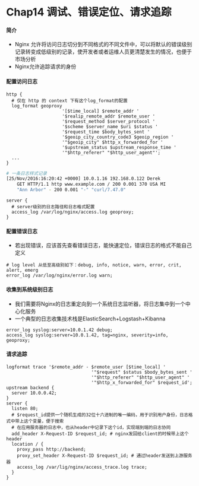 # Chap14  调试、错误定位、请求追踪

#### 简介

* Nginx 允许将访问日志切分到不同格式的不同文件中，可以将默认的错误级别记录转变成低级别的记录，使开发者或者运维人员更清楚发生的情况，也便于市场分析
* Nginx允许追踪请求的身份

#### 配置访问日志

```nginx
http {
  # 仅在 http 的 context 下有这个log_format的配置
  log_format geoproxy
    				 '[$time_local] $remote_addr '
    				 '$realip_remote_addr $remote_user '
    				 '$request_method $server_protocol '
    				 '$scheme $server_name $uri $status '
    				 '$request_time $body_bytes_sent '
    				 '$geoip_city_country_code3 $geoip_region '
    				 '"$geoip_city" $http_x_forwarded_for '
    				 '$upstream_status $upstream_response_time '
    				 '"$http_referer" "$http_user_agent"';
  ...
}
```

```bash
# 一条日志样式记录
[25/Nov/2016:16:20:42 +0000] 10.0.1.16 192.168.0.122 Derek
    GET HTTP/1.1 http www.example.com / 200 0.001 370 USA MI
    "Ann Arbor" - 200 0.001 "-" "curl/7.47.0"
```

```nginx
server {
  # server级别的日志路径和日志格式配置
  access_log /var/log/nginx/access.log geoproxy;
}
```

#### 配置错误日志

* 若出现错误，应该首先查看错误日志，能快速定位，错误日志的格式不能自己定义

```nginx
# log level 从低至高级别如下：debug, info, notice, warn, error, crit, alert, emerg
error_log /var/log/nginx/error.log warn;
```

#### 收集到系统级别日志

* 我们需要将Nginx的日志重定向到一个系统日志监听器，将日志集中到一个中心化服务
* 一个典型的日志收集技术栈是ElasticSearch+Logstash+Kibanna

```nginx
error_log syslog:server=10.0.1.42 debug;
access_log syslog:server=10.0.1.42, tag=nginx, severity=info, geoproxy;
```

#### 请求追踪

```nginx
logformat trace '$remote_addr - $remote_user [$time_local] '
								'"$request" $status $body_bytes_sent '
								'"$http_referer" "$http_user_agent" '
								'"$http_x_forwarded_for" $request_id';
upstream backend {
  server 10.0.0.42;
}
server {
  listen 80;
  # $request_id提供一个随机生成的32位十六进制的唯一编码，用于识别用户身份，日志格式中带上这个变量，便于搜索
  # 在应用服务器的日志中，也从header中记录下这个id，实现端到端的日志协同
  add_header X-Request-ID $request_id; # nginx发回给client的时候带上这个header
  location / {
    proxy_pass http://backend;
    proxy_set_header X-Request-ID $request_id; # 通过header发送到上游服务器
    access_log /var/lig/nginx/access_trace.log trace;
  }
}
```